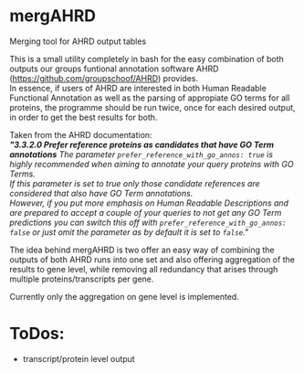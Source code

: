 # mergAHRD
Merging tool for AHRD output tables


This is a small utility completely in bash for the easy combination of both outputs our groups funtional annotation software AHRD (https://github.com/groupschoof/AHRD) provides.  
In essence, if users of AHRD are interested in both Human Readable Functional Annotation as well as the parsing of appropiate GO terms for all proteins, the programme should be run twice, once for each desired output, in order to get the best results for both.  
  
Taken from the AHRD documentation:  
***"3.3.2.0 Prefer reference proteins as candidates that have GO Term annotations**
The parameter `prefer_reference_with_go_annos: true` is highly recommended when aiming to annotate your query proteins with GO Terms.  
If this parameter is set to true only those candidate references are considered that also have GO Term annotations.  
However, if you put more emphasis on Human Readable Descriptions and are prepared to accept a couple of your queries to not get any GO Term predictions you can switch this off with `prefer_reference_with_go_annos: false` or just omit the parameter as by default it is set to `false`."*  
  
The idea behind mergAHRD is two offer an easy way of combining the outputs of both AHRD runs into one set and also offering aggregation of the results to gene level, while removing all redundancy that arises through multiple proteins/transcripts per gene.

Currently only the aggregation on gene level is implemented.  

# ToDos:
- transcript/protein level output 
